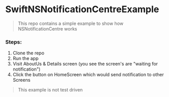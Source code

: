 # SwiftNSNotificationCentreExample

> This repo contains a simple example to show how NSNotificationCentre works

### Steps:
1. Clone the repo
2. Run the app
3. Visit AboutUs & Details screen (you see the screen's are "waiting for notification")
4. Click the button on HomeScreen which would send notification to other Screens 

> This example is not test driven
